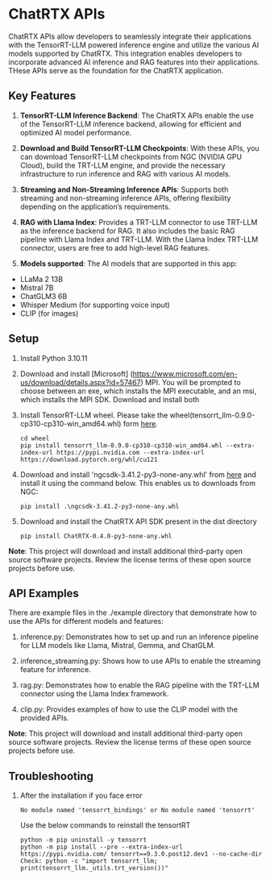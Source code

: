 # ChatRTX APIs

ChatRTX APIs allow developers to seamlessly integrate their applications with the TensorRT-LLM powered inference engine and utilize the various AI models supported by ChatRTX. This integration enables developers to incorporate advanced AI inference and RAG features into their applications.
THese APIs serve as the foundation for the ChatRTX application.

## Key Features

1. **TensorRT-LLM Inference Backend**: The ChatRTX APIs enable the use of the TensorRT-LLM inference backend, allowing for efficient and optimized AI model performance.

2. **Download and Build TensorRT-LLM Checkpoints**: With these APIs, you can download TensorRT-LLM checkpoints from NGC (NVIDIA GPU Cloud), build the TRT-LLM engine, and provide the necessary infrastructure to run inference and RAG with various AI models.

3. **Streaming and Non-Streaming Inference APIs**: Supports both streaming and non-streaming inference APIs, offering flexibility depending on the application’s requirements.

4. **RAG with Llama Index**: Provides a TRT-LLM connector to use TRT-LLM as the inference backend for RAG. It also includes the basic RAG pipeline with Llama Index and TRT-LLM. With the Llama Index TRT-LLM connector, users are free to add high-level RAG features.

5. **Models supported**: 
The AI models that are supported in this app:
- LLaMa 2 13B
- Mistral 7B
- ChatGLM3 6B
- Whisper Medium (for supporting voice input)
- CLIP (for images)

## Setup

1. Install Python 3.10.11

2. Download and install [Microsoft] (https://www.microsoft.com/en-us/download/details.aspx?id=57467) MPI. You will be prompted to choose between an exe, which installs the MPI executable, and an msi, which installs the MPI SDK. Download and install both

3. Install TensorRT-LLM wheel. Please take the wheel(tensorrt_llm-0.9.0-cp310-cp310-win_amd64.whl) form [here](https://github.com/NVIDIA/ChatRTX/tree/release/0.4.0/ChatRTX_APIs/dist). 

    ```
    cd wheel
    pip install tensorrt_llm-0.9.0-cp310-cp310-win_amd64.whl --extra-index-url https://pypi.nvidia.com --extra-index-url https://download.pytorch.org/whl/cu121
    ```

4. Download and install 'ngcsdk-3.41.2-py3-none-any.whl' from [here](https://catalog.canary.ngc.nvidia.com/orgs/nvidia/teams/ngc-apps/resources/ngc_sdk/files?version=3.41.2) and install it using the command below. This enables us to downloads from NGC:
    ```
    pip install .\ngcsdk-3.41.2-py3-none-any.whl
    ```

5. Download and install the ChatRTX API SDK present in the dist directory

    ```
    pip install ChatRTX-0.4.0-py3-none-any.whl
    ```

**Note**: This project will download and install additional third-party open source software projects. Review the license terms of these open source projects before use.

## API Examples
There are example files in the ./example directory that demonstrate how to use the APIs for different models and features:

1. inference.py: Demonstrates how to set up and run an inference pipeline for LLM models like Llama, Mistral, Gemma, and ChatGLM.

2. inference_streaming.py: Shows how to use APIs to enable the streaming feature for inference.

3. rag.py: Demonstrates how to enable the RAG pipeline with the TRT-LLM connector using the Llama Index framework.

4. clip.py: Provides examples of how to use the CLIP model with the provided APIs.

**Note**: This project will download and install additional third-party open source software projects. Review the license terms of these open source projects before use.

## Troubleshooting

1. After the installation if you face error 

    ```
    No module named 'tensorrt_bindings' or No module named 'tensorrt'
    ```

    Use the below commands to reinstall the tensortRT 

    ```
    python -m pip uninstall -y tensorrt
    python -m pip install --pre --extra-index-url https://pypi.nvidia.com/ tensorrt==9.3.0.post12.dev1 --no-cache-dir
    Check: python -c "import tensorrt_llm; print(tensorrt_llm._utils.trt_version())"
    ```

